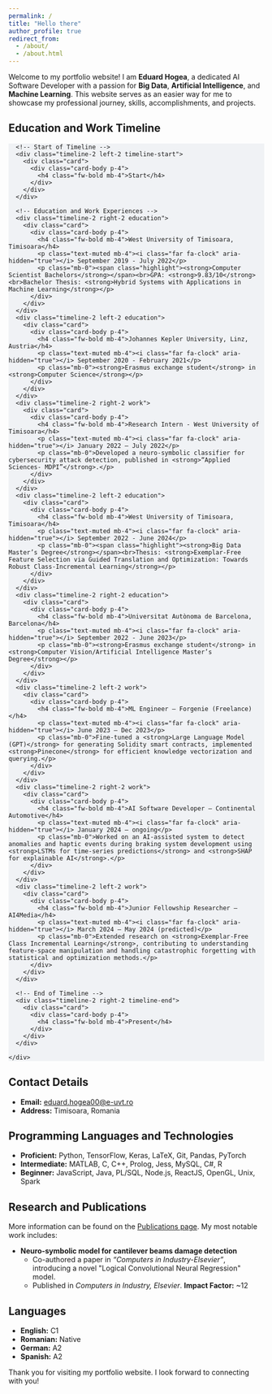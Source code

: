 ```yaml
---
permalink: /
title: "Hello there"
author_profile: true
redirect_from: 
  - /about/
  - /about.html
---
```



Welcome to my portfolio website! I am **Eduard Hogea**, a dedicated AI Software Developer with a passion for **Big Data**, **Artificial Intelligence**, and **Machine Learning**. This website serves as an easier way for me to showcase my professional journey, skills, accomplishments, and projects.

## Education and Work Timeline

<section style="background-color: #F0F2F5;">
  <div class="container py-5">
    <div class="main-timeline-2">
      
      <!-- Start of Timeline -->
      <div class="timeline-2 left-2 timeline-start">
        <div class="card">
          <div class="card-body p-4">
            <h4 class="fw-bold mb-4">Start</h4>
          </div>
        </div>
      </div>
      
      <!-- Education and Work Experiences -->
      <div class="timeline-2 right-2 education">
        <div class="card">
          <div class="card-body p-4">
            <h4 class="fw-bold mb-4">West University of Timisoara, Timisoara</h4>
            <p class="text-muted mb-4"><i class="far fa-clock" aria-hidden="true"></i> September 2019 - July 2022</p>
            <p class="mb-0"><span class="highlight"><strong>Computer Scientist Bachelors</strong></span><br>GPA: <strong>9.83/10</strong><br>Bachelor Thesis: <strong>Hybrid Systems with Applications in Machine Learning</strong></p>
          </div>
        </div>
      </div>
      <div class="timeline-2 left-2 education">
        <div class="card">
          <div class="card-body p-4">
            <h4 class="fw-bold mb-4">Johannes Kepler University, Linz, Austria</h4>
            <p class="text-muted mb-4"><i class="far fa-clock" aria-hidden="true"></i> September 2020 - February 2021</p>
            <p class="mb-0"><strong>Erasmus exchange student</strong> in <strong>Computer Science</strong></p>
          </div>
        </div>
      </div>
      <div class="timeline-2 right-2 work">
        <div class="card">
          <div class="card-body p-4">
            <h4 class="fw-bold mb-4">Research Intern - West University of Timisoara</h4>
            <p class="text-muted mb-4"><i class="far fa-clock" aria-hidden="true"></i> January 2022 – July 2022</p>
            <p class="mb-0">Developed a neuro-symbolic classifier for cybersecurity attack detection, published in <strong>“Applied Sciences- MDPI”</strong>.</p>
          </div>
        </div>
      </div>
      <div class="timeline-2 left-2 education">
        <div class="card">
          <div class="card-body p-4">
            <h4 class="fw-bold mb-4">West University of Timisoara, Timisoara</h4>
            <p class="text-muted mb-4"><i class="far fa-clock" aria-hidden="true"></i> September 2022 - June 2024</p>
            <p class="mb-0"><span class="highlight"><strong>Big Data Master’s Degree</strong></span><br>Thesis: <strong>Exemplar-Free Feature Selection via Guided Translation and Optimization: Towards Robust Class-Incremental Learning</strong></p>
          </div>
        </div>
      </div>
      <div class="timeline-2 right-2 education">
        <div class="card">
          <div class="card-body p-4">
            <h4 class="fw-bold mb-4">Universitat Autònoma de Barcelona, Barcelona</h4>
            <p class="text-muted mb-4"><i class="far fa-clock" aria-hidden="true"></i> September 2022 - June 2023</p>
            <p class="mb-0"><strong>Erasmus exchange student</strong> in <strong>Computer Vision/Artificial Intelligence Master’s Degree</strong></p>
          </div>
        </div>
      </div>
      <div class="timeline-2 left-2 work">
        <div class="card">
          <div class="card-body p-4">
            <h4 class="fw-bold mb-4">ML Engineer – Forgenie (Freelance)</h4>
            <p class="text-muted mb-4"><i class="far fa-clock" aria-hidden="true"></i> June 2023 – Dec 2023</p>
            <p class="mb-0">Fine-tuned a <strong>Large Language Model (GPT)</strong> for generating Solidity smart contracts, implemented <strong>Pinecone</strong> for efficient knowledge vectorization and querying.</p>
          </div>
        </div>
      </div>
      <div class="timeline-2 right-2 work">
        <div class="card">
          <div class="card-body p-4">
            <h4 class="fw-bold mb-4">AI Software Developer – Continental Automotive</h4>
            <p class="text-muted mb-4"><i class="far fa-clock" aria-hidden="true"></i> January 2024 – ongoing</p>
            <p class="mb-0">Worked on an AI-assisted system to detect anomalies and haptic events during braking system development using <strong>LSTMs for time-series predictions</strong> and <strong>SHAP for explainable AI</strong>.</p>
          </div>
        </div>
      </div>
      <div class="timeline-2 left-2 work">
        <div class="card">
          <div class="card-body p-4">
            <h4 class="fw-bold mb-4">Junior Fellowship Researcher – AI4Media</h4>
            <p class="text-muted mb-4"><i class="far fa-clock" aria-hidden="true"></i> March 2024 – May 2024 (predicted)</p>
            <p class="mb-0">Extended research on <strong>Exemplar-Free Class Incremental Learning</strong>, contributing to understanding feature-space manipulation and handling catastrophic forgetting with statistical and optimization methods.</p>
          </div>
        </div>
      </div>
      
      <!-- End of Timeline -->
      <div class="timeline-2 right-2 timeline-end">
        <div class="card">
          <div class="card-body p-4">
            <h4 class="fw-bold mb-4">Present</h4>
          </div>
        </div>
      </div>
      
    </div>
  </div>
</section>


## Contact Details

- **Email:** [eduard.hogea00@e-uvt.ro](mailto:eduard.hogea00@e-uvt.ro)
- **Address:** Timisoara, Romania

## Programming Languages and Technologies

- **Proficient:** Python, TensorFlow, Keras, LaTeX, Git, Pandas, PyTorch
- **Intermediate:** MATLAB, C, C++, Prolog, Jess, MySQL, C#, R
- **Beginner:** JavaScript, Java, PL/SQL, Node.js, ReactJS, OpenGL, Unix, Spark

## Research and Publications

More information can be found on the [Publications page](http://localhost:4000/publications/). My most notable work includes:

- **Neuro-symbolic model for cantilever beams damage detection**
  - Co-authored a paper in *“Computers in Industry-Elsevier”*, introducing a novel "Logical Convolutional Neural Regression" model.
  - Published in *Computers in Industry, Elsevier*. **Impact Factor:** ~12

## Languages

- **English:** C1
- **Romanian:** Native
- **German:** A2
- **Spanish:** A2


Thank you for visiting my portfolio website. I look forward to connecting with you!
